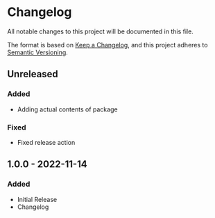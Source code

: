 # Changelog

All notable changes to this project will be documented in this file.

The format is based on [Keep a Changelog](https://keepachangelog.com/en/1.0.0/),
and this project adheres to [Semantic Versioning](https://semver.org/spec/v2.0.0.html).

## Unreleased

### Added

- Adding actual contents of package

### Fixed

- Fixed release action

## 1.0.0 - 2022-11-14
### Added
- Initial Release
- Changelog
